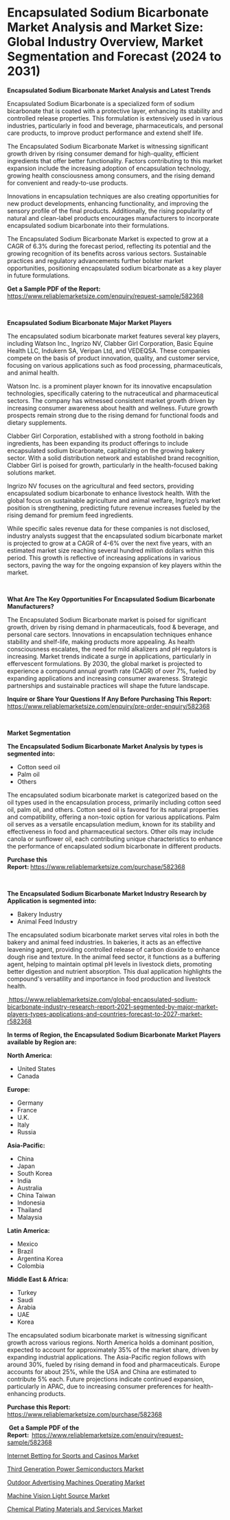 <p><h1>Encapsulated Sodium Bicarbonate Market Analysis and Market Size: Global Industry Overview, Market Segmentation and Forecast (2024 to 2031)</h1></p><p><strong>Encapsulated Sodium Bicarbonate Market Analysis and Latest Trends</strong></p>
<p><p>Encapsulated Sodium Bicarbonate is a specialized form of sodium bicarbonate that is coated with a protective layer, enhancing its stability and controlled release properties. This formulation is extensively used in various industries, particularly in food and beverage, pharmaceuticals, and personal care products, to improve product performance and extend shelf life.</p><p>The Encapsulated Sodium Bicarbonate Market is witnessing significant growth driven by rising consumer demand for high-quality, efficient ingredients that offer better functionality. Factors contributing to this market expansion include the increasing adoption of encapsulation technology, growing health consciousness among consumers, and the rising demand for convenient and ready-to-use products. </p><p>Innovations in encapsulation techniques are also creating opportunities for new product developments, enhancing functionality, and improving the sensory profile of the final products. Additionally, the rising popularity of natural and clean-label products encourages manufacturers to incorporate encapsulated sodium bicarbonate into their formulations.</p><p>The Encapsulated Sodium Bicarbonate Market is expected to grow at a CAGR of 6.3% during the forecast period, reflecting its potential and the growing recognition of its benefits across various sectors. Sustainable practices and regulatory advancements further bolster market opportunities, positioning encapsulated sodium bicarbonate as a key player in future formulations.</p></p>
<p><strong>Get a Sample PDF of the Report:&nbsp;</strong> <a href="https://www.reliablemarketsize.com/enquiry/request-sample/582368?utm_campaign=1838&utm_medium=2&utm_source=Github&utm_content=ia&utm_term=08122024&utm_id=encapsulated-sodium-bicarbonate">https://www.reliablemarketsize.com/enquiry/request-sample/582368</a></p>
<p>&nbsp;</p>
<p><strong>Encapsulated Sodium Bicarbonate Major Market Players</strong></p>
<p><p>The encapsulated sodium bicarbonate market features several key players, including Watson Inc., Ingrizo NV, Clabber Girl Corporation, Basic Equine Health LLC, Indukern SA, Veripan Ltd, and VEDEQSA. These companies compete on the basis of product innovation, quality, and customer service, focusing on various applications such as food processing, pharmaceuticals, and animal health.</p><p>Watson Inc. is a prominent player known for its innovative encapsulation technologies, specifically catering to the nutraceutical and pharmaceutical sectors. The company has witnessed consistent market growth driven by increasing consumer awareness about health and wellness. Future growth prospects remain strong due to the rising demand for functional foods and dietary supplements.</p><p>Clabber Girl Corporation, established with a strong foothold in baking ingredients, has been expanding its product offerings to include encapsulated sodium bicarbonate, capitalizing on the growing bakery sector. With a solid distribution network and established brand recognition, Clabber Girl is poised for growth, particularly in the health-focused baking solutions market.</p><p>Ingrizo NV focuses on the agricultural and feed sectors, providing encapsulated sodium bicarbonate to enhance livestock health. With the global focus on sustainable agriculture and animal welfare, Ingrizo’s market position is strengthening, predicting future revenue increases fueled by the rising demand for premium feed ingredients.</p><p>While specific sales revenue data for these companies is not disclosed, industry analysts suggest that the encapsulated sodium bicarbonate market is projected to grow at a CAGR of 4-6% over the next five years, with an estimated market size reaching several hundred million dollars within this period. This growth is reflective of increasing applications in various sectors, paving the way for the ongoing expansion of key players within the market.</p></p>
<p>&nbsp;</p>
<p><strong>What Are The Key Opportunities For Encapsulated Sodium Bicarbonate Manufacturers?</strong></p>
<p><p>The Encapsulated Sodium Bicarbonate market is poised for significant growth, driven by rising demand in pharmaceuticals, food & beverage, and personal care sectors. Innovations in encapsulation techniques enhance stability and shelf-life, making products more appealing. As health consciousness escalates, the need for mild alkalizers and pH regulators is increasing. Market trends indicate a surge in applications, particularly in effervescent formulations. By 2030, the global market is projected to experience a compound annual growth rate (CAGR) of over 7%, fueled by expanding applications and increasing consumer awareness. Strategic partnerships and sustainable practices will shape the future landscape.</p></p>
<p><strong>Inquire or Share Your Questions If Any Before Purchasing This Report:</strong> <a href="https://www.reliablemarketsize.com/enquiry/pre-order-enquiry/582368?utm_campaign=1838&utm_medium=2&utm_source=Github&utm_content=ia&utm_term=08122024&utm_id=encapsulated-sodium-bicarbonate">https://www.reliablemarketsize.com/enquiry/pre-order-enquiry/582368</a></p>
<p>&nbsp;</p>
<p><strong>Market Segmentation</strong></p>
<p><strong>The Encapsulated Sodium Bicarbonate Market Analysis by types is segmented into:</strong></p>
<p><ul><li>Cotton seed oil</li><li>Palm oil</li><li>Others</li></ul></p>
<p><p>The encapsulated sodium bicarbonate market is categorized based on the oil types used in the encapsulation process, primarily including cotton seed oil, palm oil, and others. Cotton seed oil is favored for its natural properties and compatibility, offering a non-toxic option for various applications. Palm oil serves as a versatile encapsulation medium, known for its stability and effectiveness in food and pharmaceutical sectors. Other oils may include canola or sunflower oil, each contributing unique characteristics to enhance the performance of encapsulated sodium bicarbonate in different products.</p></p>
<p><strong>Purchase this Report:&nbsp;</strong><a href="https://www.reliablemarketsize.com/purchase/582368?utm_campaign=1838&utm_medium=2&utm_source=Github&utm_content=ia&utm_term=08122024&utm_id=encapsulated-sodium-bicarbonate">https://www.reliablemarketsize.com/purchase/582368</a></p>
<p>&nbsp;</p>
<p><strong>The Encapsulated Sodium Bicarbonate Market Industry Research by Application is segmented into:</strong></p>
<p><ul><li>Bakery Industry</li><li>Animal Feed Industry</li></ul></p>
<p><p>The encapsulated sodium bicarbonate market serves vital roles in both the bakery and animal feed industries. In bakeries, it acts as an effective leavening agent, providing controlled release of carbon dioxide to enhance dough rise and texture. In the animal feed sector, it functions as a buffering agent, helping to maintain optimal pH levels in livestock diets, promoting better digestion and nutrient absorption. This dual application highlights the compound's versatility and importance in food production and livestock health.</p></p>
<p><a href="https://www.reliablemarketsize.com/global-encapsulated-sodium-bicarbonate-industry-research-report-2021-segmented-by-major-market-players-types-applications-and-countries-forecast-to-2027-market-r582368?utm_campaign=1838&utm_medium=2&utm_source=Github&utm_content=ia&utm_term=08122024&utm_id=encapsulated-sodium-bicarbonate">&nbsp;https://www.reliablemarketsize.com/global-encapsulated-sodium-bicarbonate-industry-research-report-2021-segmented-by-major-market-players-types-applications-and-countries-forecast-to-2027-market-r582368</a></p>
<p><strong>In terms of Region, the Encapsulated Sodium Bicarbonate Market Players available by Region are:</strong></p>
<p>
    <p> <strong> North America: </strong>
        <ul>
            <li>United States</li>
            <li>Canada</li>
        </ul>
        </p> 
    <p> <strong> Europe: </strong>
        <ul>
            <li>Germany</li>
            <li>France</li>
            <li>U.K.</li>
            <li>Italy</li>
            <li>Russia</li>
        </ul>
        </p> 
    <p> <strong> Asia-Pacific: </strong>
        <ul>
            <li>China</li>
            <li>Japan</li>
            <li>South Korea</li>
            <li>India</li>
            <li>Australia</li>
            <li>China Taiwan</li>
            <li>Indonesia</li>
            <li>Thailand</li>
            <li>Malaysia</li>
        </ul>
        </p> 
    <p> <strong> Latin America: </strong>
        <ul>
            <li>Mexico</li>
            <li>Brazil</li>
            <li>Argentina Korea</li>
            <li>Colombia</li>
        </ul>
        </p> 
    <p> <strong> Middle East & Africa: </strong>
        <ul>
            <li>Turkey</li>
            <li>Saudi</li>
            <li>Arabia</li>
            <li>UAE</li>
            <li>Korea</li>
        </ul>
    </p>
    </p>
<p><p>The encapsulated sodium bicarbonate market is witnessing significant growth across various regions. North America holds a dominant position, expected to account for approximately 35% of the market share, driven by expanding industrial applications. The Asia-Pacific region follows with around 30%, fueled by rising demand in food and pharmaceuticals. Europe accounts for about 25%, while the USA and China are estimated to contribute 5% each. Future projections indicate continued expansion, particularly in APAC, due to increasing consumer preferences for health-enhancing products.</p></p>
<p><strong>Purchase this Report: </strong><a href="https://www.reliablemarketsize.com/purchase/582368?utm_campaign=1838&utm_medium=2&utm_source=Github&utm_content=ia&utm_term=08122024&utm_id=encapsulated-sodium-bicarbonate">https://www.reliablemarketsize.com/purchase/582368</a></p>
<p>&nbsp;<strong>Get a Sample PDF of the Report:&nbsp;&nbsp;</strong><a href="https://www.reliablemarketsize.com/enquiry/request-sample/582368?utm_campaign=1838&utm_medium=2&utm_source=Github&utm_content=ia&utm_term=08122024&utm_id=encapsulated-sodium-bicarbonate">https://www.reliablemarketsize.com/enquiry/request-sample/582368</a></p>
<p><strong></strong></p>
<p><p><a href="https://www.linkedin.com/pulse/the-sympatico-insight-9odme?utm_campaign=1838&utm_medium=2&utm_source=Github&utm_content=ia&utm_term=08122024&utm_id=encapsulated-sodium-bicarbonate">Internet Betting for Sports and Casinos Market</a></p><p><a href="https://www.linkedin.com/pulse/market-trends-third-generation-power-semiconductors-industry-z7oaf?utm_campaign=1838&utm_medium=2&utm_source=Github&utm_content=ia&utm_term=08122024&utm_id=encapsulated-sodium-bicarbonate">Third Generation Power Semiconductors Market</a></p><p><a href="https://www.linkedin.com/pulse/market-demand-revenue-outdoor-advertising-machines-operating-ynjgf?utm_campaign=1838&utm_medium=2&utm_source=Github&utm_content=ia&utm_term=08122024&utm_id=encapsulated-sodium-bicarbonate">Outdoor Advertising Machines Operating Market</a></p><p><a href="https://www.linkedin.com/pulse/machine-vision-light-source-market-size-revenue-growth-projected-gvn1f?utm_campaign=1838&utm_medium=2&utm_source=Github&utm_content=ia&utm_term=08122024&utm_id=encapsulated-sodium-bicarbonate">Machine Vision Light Source Market</a></p><p><a href="https://www.linkedin.com/pulse/market-growth-potential-forecast-chemical-plating-materials-services-b016f?utm_campaign=1838&utm_medium=2&utm_source=Github&utm_content=ia&utm_term=08122024&utm_id=encapsulated-sodium-bicarbonate">Chemical Plating Materials and Services Market</a></p></p>